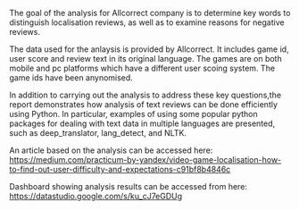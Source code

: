 
The goal of the analysis for Allcorrect company is to determine key words to distinguish localisation reviews, as well as to examine reasons for negative reviews. 

The data used for the anlaysis is provided by Allcorrect. It includes game id, user score and review text in its original language. The games are on both mobile and pc platforms which have a different user scoing system. The game ids have been anynomised.

In addition to carrying out the analysis to address these key questions,the report demonstrates how analysis of text reviews can be done efficiently using Python. In particular, examples of using some popular python packages for dealing with text data in multiple languages are presented, such as deep_translator, lang_detect, and NLTK.

An article based on the analysis can be accessed here: https://medium.com/practicum-by-yandex/video-game-localisation-how-to-find-out-user-difficulty-and-expectations-c91bf8b4846c 

Dashboard showing analysis results can be accessed from here: https://datastudio.google.com/s/ku_cJ7eGDUg
